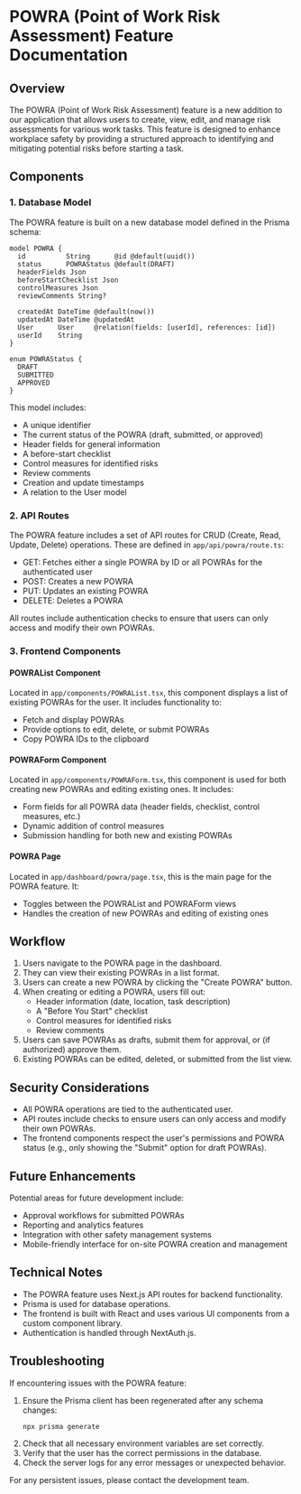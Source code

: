 # POWRA (Point of Work Risk Assessment) Feature Documentation

## Overview

The POWRA (Point of Work Risk Assessment) feature is a new addition to our application that allows users to create, view, edit, and manage risk assessments for various work tasks. This feature is designed to enhance workplace safety by providing a structured approach to identifying and mitigating potential risks before starting a task.

## Components

### 1. Database Model

The POWRA feature is built on a new database model defined in the Prisma schema:

```prisma
model POWRA {
  id          String      @id @default(uuid())
  status      POWRAStatus @default(DRAFT)
  headerFields Json
  beforeStartChecklist Json
  controlMeasures Json
  reviewComments String?

  createdAt DateTime @default(now())
  updatedAt DateTime @updatedAt
  User      User     @relation(fields: [userId], references: [id])
  userId    String
}

enum POWRAStatus {
  DRAFT
  SUBMITTED
  APPROVED
}
```

This model includes:

- A unique identifier
- The current status of the POWRA (draft, submitted, or approved)
- Header fields for general information
- A before-start checklist
- Control measures for identified risks
- Review comments
- Creation and update timestamps
- A relation to the User model

### 2. API Routes

The POWRA feature includes a set of API routes for CRUD (Create, Read, Update, Delete) operations. These are defined in `app/api/powra/route.ts`:

- GET: Fetches either a single POWRA by ID or all POWRAs for the authenticated user
- POST: Creates a new POWRA
- PUT: Updates an existing POWRA
- DELETE: Deletes a POWRA

All routes include authentication checks to ensure that users can only access and modify their own POWRAs.

### 3. Frontend Components

#### POWRAList Component

Located in `app/components/POWRAList.tsx`, this component displays a list of existing POWRAs for the user. It includes functionality to:

- Fetch and display POWRAs
- Provide options to edit, delete, or submit POWRAs
- Copy POWRA IDs to the clipboard

#### POWRAForm Component

Located in `app/components/POWRAForm.tsx`, this component is used for both creating new POWRAs and editing existing ones. It includes:

- Form fields for all POWRA data (header fields, checklist, control measures, etc.)
- Dynamic addition of control measures
- Submission handling for both new and existing POWRAs

#### POWRA Page

Located in `app/dashboard/powra/page.tsx`, this is the main page for the POWRA feature. It:

- Toggles between the POWRAList and POWRAForm views
- Handles the creation of new POWRAs and editing of existing ones

## Workflow

1. Users navigate to the POWRA page in the dashboard.
2. They can view their existing POWRAs in a list format.
3. Users can create a new POWRA by clicking the "Create POWRA" button.
4. When creating or editing a POWRA, users fill out:
   - Header information (date, location, task description)
   - A "Before You Start" checklist
   - Control measures for identified risks
   - Review comments
5. Users can save POWRAs as drafts, submit them for approval, or (if authorized) approve them.
6. Existing POWRAs can be edited, deleted, or submitted from the list view.

## Security Considerations

- All POWRA operations are tied to the authenticated user.
- API routes include checks to ensure users can only access and modify their own POWRAs.
- The frontend components respect the user's permissions and POWRA status (e.g., only showing the "Submit" option for draft POWRAs).

## Future Enhancements

Potential areas for future development include:

- Approval workflows for submitted POWRAs
- Reporting and analytics features
- Integration with other safety management systems
- Mobile-friendly interface for on-site POWRA creation and management

## Technical Notes

- The POWRA feature uses Next.js API routes for backend functionality.
- Prisma is used for database operations.
- The frontend is built with React and uses various UI components from a custom component library.
- Authentication is handled through NextAuth.js.

## Troubleshooting

If encountering issues with the POWRA feature:

1. Ensure the Prisma client has been regenerated after any schema changes:
   ```
   npx prisma generate
   ```
2. Check that all necessary environment variables are set correctly.
3. Verify that the user has the correct permissions in the database.
4. Check the server logs for any error messages or unexpected behavior.

For any persistent issues, please contact the development team.
